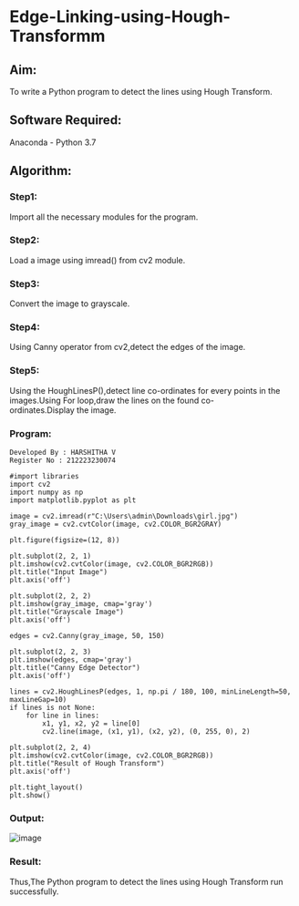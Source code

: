 # Edge-Linking-using-Hough-Transformm
## Aim:
To write a Python program to detect the lines using Hough Transform.

## Software Required:
Anaconda - Python 3.7

## Algorithm:
### Step1:

Import all the necessary modules for the program.
### Step2:

Load a image using imread() from cv2 module.
### Step3:

Convert the image to grayscale.
### Step4:

Using Canny operator from cv2,detect the edges of the image.
### Step5:

Using the HoughLinesP(),detect line co-ordinates for every points in the images.Using For loop,draw the lines on the found co-ordinates.Display the image.

### Program:
```
Developed By : HARSHITHA V
Register No : 212223230074
```
```
#import libraries
import cv2
import numpy as np
import matplotlib.pyplot as plt

image = cv2.imread(r"C:\Users\admin\Downloads\girl.jpg")
gray_image = cv2.cvtColor(image, cv2.COLOR_BGR2GRAY)

plt.figure(figsize=(12, 8))

plt.subplot(2, 2, 1)
plt.imshow(cv2.cvtColor(image, cv2.COLOR_BGR2RGB))
plt.title("Input Image")
plt.axis('off')

plt.subplot(2, 2, 2)
plt.imshow(gray_image, cmap='gray')
plt.title("Grayscale Image")
plt.axis('off')

edges = cv2.Canny(gray_image, 50, 150)

plt.subplot(2, 2, 3)
plt.imshow(edges, cmap='gray')
plt.title("Canny Edge Detector")
plt.axis('off')

lines = cv2.HoughLinesP(edges, 1, np.pi / 180, 100, minLineLength=50, maxLineGap=10)
if lines is not None:
    for line in lines:
        x1, y1, x2, y2 = line[0]
        cv2.line(image, (x1, y1), (x2, y2), (0, 255, 0), 2)

plt.subplot(2, 2, 4)
plt.imshow(cv2.cvtColor(image, cv2.COLOR_BGR2RGB))
plt.title("Result of Hough Transform")
plt.axis('off')

plt.tight_layout()
plt.show()
```

### Output:

![image](https://github.com/user-attachments/assets/4c675499-cb1d-4cc5-a5e8-15ce6c9c6f5e)

### Result:

Thus,The Python program to detect the lines using Hough Transform run successfully.
